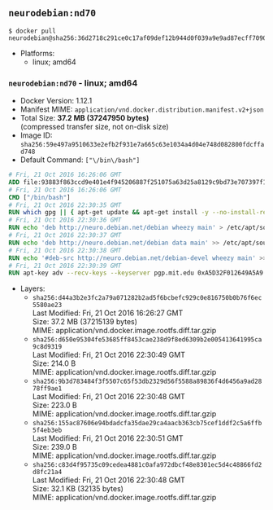 ## `neurodebian:nd70`

```console
$ docker pull neurodebian@sha256:36d2718c291ce0c17af09def12b944d0f039a9e9ad87ecff70900d1892c0c787
```

-	Platforms:
	-	linux; amd64

### `neurodebian:nd70` - linux; amd64

-	Docker Version: 1.12.1
-	Manifest MIME: `application/vnd.docker.distribution.manifest.v2+json`
-	Total Size: **37.2 MB (37247950 bytes)**  
	(compressed transfer size, not on-disk size)
-	Image ID: `sha256:59e497a9510633e2efb2f931e7a665c63e1034a4d04e748d082800fdcffad748`
-	Default Command: `["\/bin\/bash"]`

```dockerfile
# Fri, 21 Oct 2016 16:26:06 GMT
ADD file:93883f863ccd9e401e4f945206887f251075a63d25a8129c9bd73e707397f109 in / 
# Fri, 21 Oct 2016 16:26:06 GMT
CMD ["/bin/bash"]
# Fri, 21 Oct 2016 22:30:35 GMT
RUN which gpg || { apt-get update && apt-get install -y --no-install-recommends gnupg dirmngr && rm -rf /var/lib/apt/lists/*; }
# Fri, 21 Oct 2016 22:30:36 GMT
RUN echo 'deb http://neuro.debian.net/debian wheezy main' > /etc/apt/sources.list.d/neurodebian.sources.list
# Fri, 21 Oct 2016 22:30:37 GMT
RUN echo 'deb http://neuro.debian.net/debian data main' >> /etc/apt/sources.list.d/neurodebian.sources.list
# Fri, 21 Oct 2016 22:30:38 GMT
RUN echo '#deb-src http://neuro.debian.net/debian-devel wheezy main' >> /etc/apt/sources.list.d/neurodebian.sources.list
# Fri, 21 Oct 2016 22:30:39 GMT
RUN apt-key adv --recv-keys --keyserver pgp.mit.edu 0xA5D32F012649A5A9
```

-	Layers:
	-	`sha256:d44a3b2e3fc2a79a071282b2ad5f6bcbefc929c0e816750b0b76f6ec5580ae23`  
		Last Modified: Fri, 21 Oct 2016 16:26:27 GMT  
		Size: 37.2 MB (37215139 bytes)  
		MIME: application/vnd.docker.image.rootfs.diff.tar.gzip
	-	`sha256:d650e95304fe53685ff8453cae238d9f8ed6309b2e005413641995ca9c8d9319`  
		Last Modified: Fri, 21 Oct 2016 22:30:49 GMT  
		Size: 214.0 B  
		MIME: application/vnd.docker.image.rootfs.diff.tar.gzip
	-	`sha256:9b3d783484f3f5507c65f53db2329d56f5588a89836f4d6456a9ad2878ff9ae1`  
		Last Modified: Fri, 21 Oct 2016 22:30:48 GMT  
		Size: 223.0 B  
		MIME: application/vnd.docker.image.rootfs.diff.tar.gzip
	-	`sha256:155ac87606e94bdadcfa35dae29ca4aacb363cb75cef1ddf2c5a6ffb5f4eb3eb`  
		Last Modified: Fri, 21 Oct 2016 22:30:51 GMT  
		Size: 239.0 B  
		MIME: application/vnd.docker.image.rootfs.diff.tar.gzip
	-	`sha256:c83d4f95735c09cedea4881c0afa972dbcf48e8301ec5d4c48866fd2d8fc21a4`  
		Last Modified: Fri, 21 Oct 2016 22:30:48 GMT  
		Size: 32.1 KB (32135 bytes)  
		MIME: application/vnd.docker.image.rootfs.diff.tar.gzip
